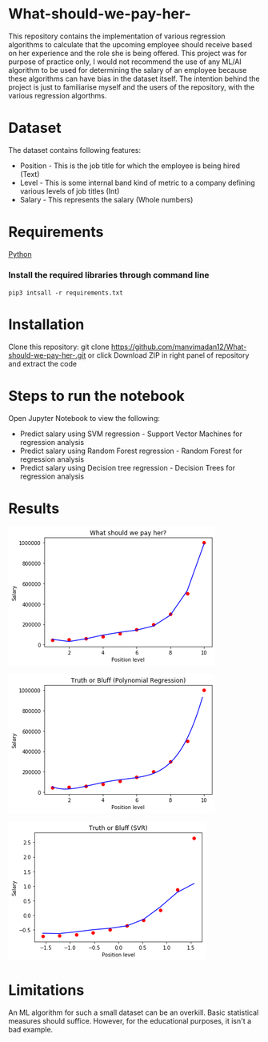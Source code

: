 # What-should-we-pay-her-
This repository contains the implementation of various regression algorithms to calculate that the upcoming employee should receive based on her experience and the role she is being offered. This project was for purpose of practice only, I would not recommend the use of any ML/AI algorithm to be used for determining the salary of an employee because these algorithms can have bias in the dataset itself. The intention behind the project is just to familiarise myself and the users of the repository, with the various regression algorthms.

# Dataset
The dataset contains following features:
* Position - This is the job title for which the employee is being hired (Text)
* Level - This is some internal band kind of metric to a company defining various levels of job titles (Int)
* Salary - This represents the salary (Whole numbers)

# Requirements
[Python](https://www.python.org/downloads/)

### Install the required libraries through command line

`pip3 intsall -r requirements.txt`

# Installation
Clone this repository:
git clone https://github.com/manvimadan12/What-should-we-pay-her-.git
or click Download ZIP in right panel of repository and extract the code

# Steps to run the notebook
Open Jupyter Notebook to view the following:
* Predict salary using SVM regression - Support Vector Machines for regression analysis
* Predict salary using Random Forest regression - Random Forest for regression analysis
* Predict salary using Decision tree regression - Decision Trees for regression analysis

# Results
![Results from polynomial regression](https://github.com/manvimadan12/What-should-we-pay-her-/blob/master/polunomial_regression_result.png)

![Results from polynomial regression with high resolution and smoother curve](https://github.com/manvimadan12/What-should-we-pay-her-/blob/master/polunomisla_regression_smooth.png)

![Results from support vector regression](https://github.com/manvimadan12/What-should-we-pay-her-/blob/master/support%20vector%20regression.png)

# Limitations
An ML algorithm for such a small dataset can be an overkill. Basic statistical measures should suffice. However, for the educational purposes, it isn't a bad example. 

